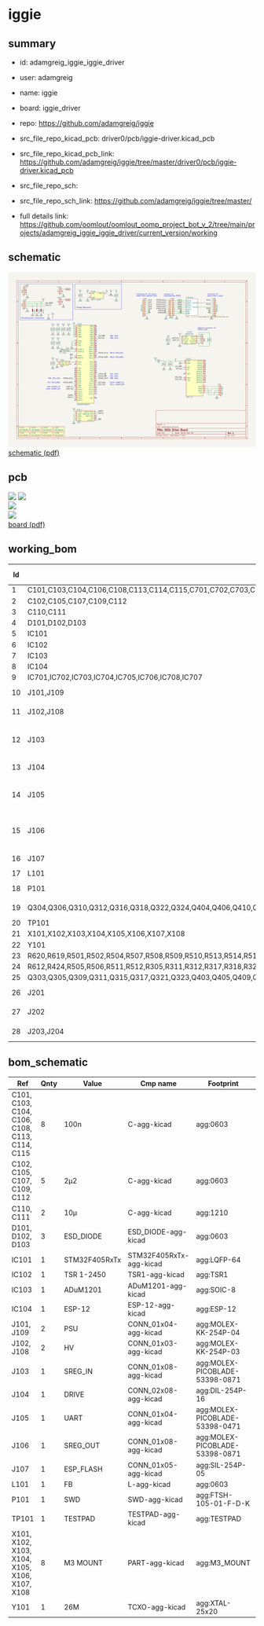 # iggie
 
## summary 
* id: adamgreig_iggie_iggie_driver
* user: adamgreig
* name: iggie
* board: iggie_driver
* repo: https://github.com/adamgreig/iggie
* src_file_repo_kicad_pcb: driver0/pcb/iggie-driver.kicad_pcb
* src_file_repo_kicad_pcb_link: https://github.com/adamgreig/iggie/tree/master/driver0/pcb/iggie-driver.kicad_pcb


* src_file_repo_sch: 
* src_file_repo_sch_link: https://github.com/adamgreig/iggie/tree/master/
* full details link: https://github.com/oomlout/oomlout_oomp_project_bot_v_2/tree/main/projects/adamgreig_iggie_iggie_driver/current_version/working  

## schematic  
![](working_schematic_600.png)  
[schematic (pdf)](working_schematic.pdf)  

## pcb  
![](working_3d_600.png) 
![](working_3d_front_600.png)  
![](working_3d_back_600.png)  
![](working_600.png)  
[board (pdf)](working.pdf)  

## working_bom
| Id | Designator | Footprint | Quantity | Designation | Supplier and ref |  | None | 
| --- | --- | --- | --- | --- | --- | --- | --- | 
| 1 | C101,C103,C104,C106,C108,C113,C114,C115,C701,C702,C703,C704,C705,C706,C707,C708 | 0603 | 16 | 100n |  |  | [''] | 
| 2 | C102,C105,C107,C109,C112 | 0603 | 5 | 2µ2 |  |  | [''] | 
| 3 | C110,C111 | 1210 | 2 | 10µ |  |  | [''] | 
| 4 | D101,D102,D103 | 0603 | 3 | ESD_DIODE |  |  | [''] | 
| 5 | IC101 | LQFP-64 | 1 | STM32F405RxTx |  |  | [''] | 
| 6 | IC102 | TSR1 | 1 | TSR 1-2450 |  |  | [''] | 
| 7 | IC103 | SOIC-8 | 1 | ADuM1201 |  |  | [''] | 
| 8 | IC104 | ESP-12 | 1 | ESP-12 |  |  | [''] | 
| 9 | IC701,IC702,IC703,IC704,IC705,IC706,IC708,IC707 | TSSOP-16 | 8 | 74HC595 |  |  | [''] | 
| 10 | J101,J109 | MOLEX-KK-254P-04 | 2 | PSU |  |  | [''] | 
| 11 | J102,J108 | MOLEX-KK-254P-03 | 2 | HV |  |  | [''] | 
| 12 | J103 | MOLEX-PICOBLADE-53398-0871 | 1 | SREG_IN |  |  | [''] | 
| 13 | J104 | DIL-254P-16 | 1 | DRIVE |  |  | [''] | 
| 14 | J105 | MOLEX-PICOBLADE-53398-0471 | 1 | UART |  |  | [''] | 
| 15 | J106 | MOLEX-PICOBLADE-53398-0871 | 1 | SREG_OUT |  |  | [''] | 
| 16 | J107 | SIL-254P-05 | 1 | ESP_FLASH |  |  | [''] | 
| 17 | L101 | 0603 | 1 | FB |  |  | [''] | 
| 18 | P101 | FTSH-105-01-F-D-K | 1 | SWD |  |  | [''] | 
| 19 | Q304,Q306,Q310,Q312,Q316,Q318,Q322,Q324,Q404,Q406,Q410,Q412,Q416,Q418,Q422,Q424,Q504,Q506,Q510,Q512,Q516,Q518,Q522,Q524,Q604,Q606,Q610,Q612,Q616,Q618,Q622,Q624,Q601,Q301,Q302,Q307,Q308,Q313,Q319,Q320,Q401,Q402,Q407,Q408,Q413,Q414,Q419,Q420,Q501,Q502,Q507,Q508,Q513,Q514,Q519,Q520,Q602,Q607,Q608,Q613,Q614,Q619,Q620,Q314 | SOT-23 | 64 | DMN60H080DS-7 |  |  | [''] | 
| 20 | TP101 | TESTPAD | 1 | TESTPAD |  |  | [''] | 
| 21 | X101,X102,X103,X104,X105,X106,X107,X108 | M3_MOUNT | 8 | M3 MOUNT |  |  | [''] | 
| 22 | Y101 | XTAL-25x20 | 1 | 26M |  |  | [''] | 
| 23 | R620,R619,R501,R502,R504,R507,R508,R509,R510,R513,R514,R515,R301,R302,R303,R304,R307,R308,R309,R310,R313,R314,R315,R316,R319,R320,R321,R322,R401,R402,R403,R404,R407,R408,R409,R410,R413,R414,R415,R416,R419,R420,R421,R422,R610,R520,R603,R602,R604,R608,R519,R516,R522,R621,R616,R613,R503,R607,R622,R615,R521,R601,R609,R614 | 1206 | 64 | 10k |  |  | [''] | 
| 24 | R612,R424,R505,R506,R511,R512,R305,R311,R312,R317,R318,R323,R324,R405,R406,R411,R412,R417,R418,R423,R617,R517,R524,R518,R624,R618,R306,R605,R611,R606,R623,R523 | 1206 | 32 | 93k1 |  |  | [''] | 
| 25 | Q303,Q305,Q309,Q311,Q315,Q317,Q321,Q323,Q403,Q405,Q409,Q411,Q415,Q417,Q421,Q423,Q503,Q505,Q509,Q511,Q515,Q517,Q521,Q523,Q603,Q605,Q609,Q611,Q615,Q617,Q621,Q623 | SOT-23 | 32 | PBHV9050T,215 |  |  | [''] | 
| 26 | J201 | IPL1-116-02-L-SH | 1 | A_1_16 |  |  | [''] | 
| 27 | J202 | IPL1-116-02-L-SH | 1 | A_17_32 |  |  | [''] | 
| 28 | J203,J204 | IPL1-116-02-L-SH | 2 | K_1_16 |  |  | [''] | 


## bom_schematic
| Ref | Qnty | Value | Cmp name | Footprint | Description | Vendor | DNP | 
| --- | --- | --- | --- | --- | --- | --- | --- | 
| C101, C103, C104, C106, C108, C113, C114, C115 | 8 | 100n | C-agg-kicad | agg:0603 |  |  |  | 
| C102, C105, C107, C109, C112 | 5 | 2µ2 | C-agg-kicad | agg:0603 |  |  |  | 
| C110, C111 | 2 | 10µ | C-agg-kicad | agg:1210 |  |  |  | 
| D101, D102, D103 | 3 | ESD_DIODE | ESD_DIODE-agg-kicad | agg:0603 |  |  |  | 
| IC101 | 1 | STM32F405RxTx | STM32F405RxTx-agg-kicad | agg:LQFP-64 |  |  |  | 
| IC102 | 1 | TSR 1-2450 | TSR1-agg-kicad | agg:TSR1 |  |  |  | 
| IC103 | 1 | ADuM1201 | ADuM1201-agg-kicad | agg:SOIC-8 |  |  |  | 
| IC104 | 1 | ESP-12 | ESP-12-agg-kicad | agg:ESP-12 |  |  |  | 
| J101, J109 | 2 | PSU | CONN_01x04-agg-kicad | agg:MOLEX-KK-254P-04 |  |  |  | 
| J102, J108 | 2 | HV | CONN_01x03-agg-kicad | agg:MOLEX-KK-254P-03 |  |  |  | 
| J103 | 1 | SREG_IN | CONN_01x08-agg-kicad | agg:MOLEX-PICOBLADE-53398-0871 |  |  |  | 
| J104 | 1 | DRIVE | CONN_02x08-agg-kicad | agg:DIL-254P-16 |  |  |  | 
| J105 | 1 | UART | CONN_01x04-agg-kicad | agg:MOLEX-PICOBLADE-53398-0471 |  |  |  | 
| J106 | 1 | SREG_OUT | CONN_01x08-agg-kicad | agg:MOLEX-PICOBLADE-53398-0871 |  |  |  | 
| J107 | 1 | ESP_FLASH | CONN_01x05-agg-kicad | agg:SIL-254P-05 |  |  |  | 
| L101 | 1 | FB | L-agg-kicad | agg:0603 |  |  |  | 
| P101 | 1 | SWD | SWD-agg-kicad | agg:FTSH-105-01-F-D-K |  |  |  | 
| TP101 | 1 | TESTPAD | TESTPAD-agg-kicad | agg:TESTPAD |  |  |  | 
| X101, X102, X103, X104, X105, X106, X107, X108 | 8 | M3 MOUNT | PART-agg-kicad | agg:M3_MOUNT |  |  |  | 
| Y101 | 1 | 26M | TCXO-agg-kicad | agg:XTAL-25x20 |  |  |  | 



